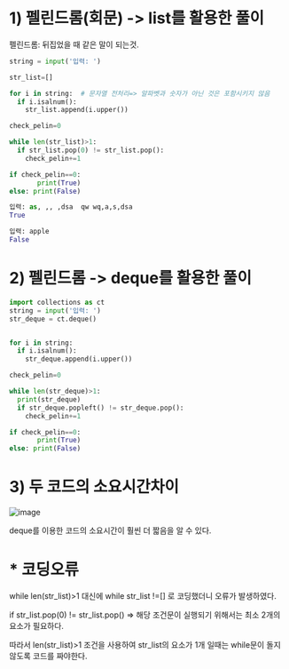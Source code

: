 # 1) 펠린드롬(회문) -> list를 활용한 풀이
펠린드롬: 뒤집었을 때 같은 말이 되는것. 

```python
string = input('입력: ')

str_list=[]

for i in string:  # 문자열 전처리=> 알파벳과 숫자가 아닌 것은 포함시키지 않음
  if i.isalnum():
    str_list.append(i.upper())

check_pelin=0

while len(str_list)>1:      
  if str_list.pop(0) != str_list.pop():
    check_pelin+=1

if check_pelin==0:
       print(True)
else: print(False)
```
```python
입력: as, ,, ,dsa  qw wq,a,s,dsa
True

입력: apple
False

```
# 2) 펠린드롬 -> deque를 활용한 풀이
```python
import collections as ct
string = input('입력: ')
str_deque = ct.deque()


for i in string:
  if i.isalnum():
    str_deque.append(i.upper())

check_pelin=0

while len(str_deque)>1:
  print(str_deque)
  if str_deque.popleft() != str_deque.pop():
    check_pelin+=1

if check_pelin==0:
       print(True)
else: print(False)
```

# 3) 두 코드의 소요시간차이
![image](https://user-images.githubusercontent.com/73323188/121277991-b9dd2300-c90c-11eb-88e1-b25b9296a35a.png)

deque를 이용한 코드의 소요시간이 훨씬 더 짧음을 알 수 있다.


# * 코딩오류
while len(str_list)>1 대신에 while str_list !=[] 로 코딩했더니 오류가 발생하였다.

if str_list.pop(0) != str_list.pop() => 해당 조건문이 실행되기 위해서는 최소 2개의 요소가 필요하다.

따라서 len(str_list)>1 조건을 사용하여 str_list의 요소가 1개 일때는 while문이 돌지 않도록 코드를 짜야한다. 
